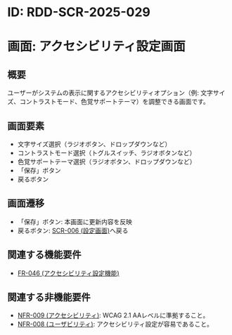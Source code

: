 # ID: RDD-SCR-2025-029

# 画面: アクセシビリティ設定画面

## 概要

ユーザーがシステムの表示に関するアクセシビリティオプション（例: 文字サイズ、コントラストモード、色覚サポートテーマ）を調整できる画面です。

## 画面要素

- 文字サイズ選択（ラジオボタン、ドロップダウンなど）
- コントラストモード選択（トグルスイッチ、ラジオボタンなど）
- 色覚サポートテーマ選択（ラジオボタン、ドロップダウンなど）
- 「保存」ボタン
- 戻るボタン

## 画面遷移

- 「保存」ボタン: 本画面に更新内容を反映
- 戻るボタン: [SCR-006 (設定画面)](../screens/scr-006-settings-screen.md)へ戻る

## 関連する機能要件

- [FR-046 (アクセシビリティ設定機能)](../functional-requirements/fr-046-accessibility-settings-function.md)

## 関連する非機能要件

- [NFR-009 (アクセシビリティ)](../non-functional-requirements/nfr-009-accessibility.md):
  WCAG 2.1 AAレベルに準拠すること。
- [NFR-008 (ユーザビリティ)](../non-functional-requirements/nfr-008-usability.md): アクセシビリティ設定が容易であること。
